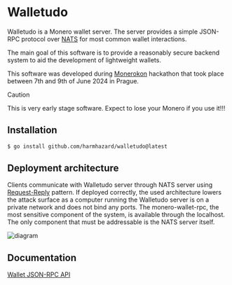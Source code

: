 # Walletudo

Walletudo is a Monero wallet server. The server provides a simple JSON-RPC protocol over [NATS](https://nats.io)
for most common wallet interactions.

The main goal of this software is to provide a reasonably secure backend system to aid the development of lightweight
wallets.

This software was developed during [Monerokon](https://monerokon.org) hackathon that took place between 7th and 9th of
June 2024 in Prague.

> [!CAUTION]
> This is very early stage software. Expect to lose your Monero if you use it!!!

## Installation

```bash
$ go install github.com/harmhazard/walletudo@latest
```

## Deployment architecture

Clients communicate with Walletudo server through NATS server using [Request-Reply](https://docs.nats.io/nats-concepts/core-nats/reqreply) pattern.
If deployed correctly, the used architecture lowers the attack surface as a computer running the Walletudo server is
on a private network and does not bind any ports. The monero-wallet-rpc, the most sensitive component of the system, is available through the localhost.
The only component that must be addressable is the NATS server itself.

![diagram](https://github.com/harmhazard/walletudo/assets/130958180/3db8f1e0-2ecb-4d85-84d5-8179bfbad11c "Walletudo architecture")

## Documentation

[Wallet JSON-RPC API](WalletApi.md)
